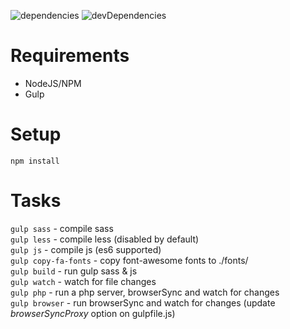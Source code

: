 ![dependencies](https://david-dm.org/lab19digital/html19.svg)
![devDependencies](https://david-dm.org/lab19digital/html19.svg?type=dev)

# Requirements

- NodeJS/NPM
- Gulp

# Setup

`npm install`

# Tasks

`gulp sass` - compile sass  
`gulp less` - compile less (disabled by default)  
`gulp js` - compile js (es6 supported)  
`gulp copy-fa-fonts` - copy font-awesome fonts to ./fonts/  
`gulp build` - run gulp sass & js  
`gulp watch` - watch for file changes  
`gulp php` - run a php server, browserSync and watch for changes  
`gulp browser` - run browserSync and watch for changes (update *browserSyncProxy* option on gulpfile.js)  
